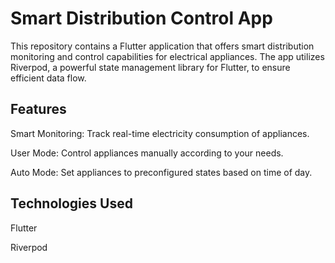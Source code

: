 # Smart Distribution Control App


This repository contains a Flutter application that offers smart distribution monitoring and control capabilities for electrical appliances. The app utilizes Riverpod, a powerful state management library for Flutter, to ensure efficient data flow.

## Features
Smart Monitoring: Track real-time electricity consumption of appliances.

User Mode: Control appliances manually according to your needs. 

Auto Mode: Set appliances to preconfigured states based on time of day. 

## Technologies Used
Flutter

Riverpod
